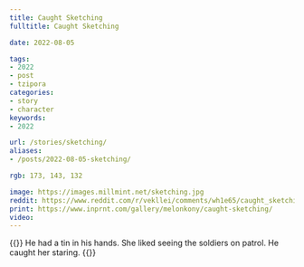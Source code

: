 ```yaml
---
title: Caught Sketching
fulltitle: Caught Sketching

date: 2022-08-05

tags: 
- 2022
- post
- tzipora
categories:
- story
- character
keywords:
- 2022

url: /stories/sketching/
aliases:
- /posts/2022-08-05-sketching/

rgb: 173, 143, 132

image: https://images.millmint.net/sketching.jpg
reddit: https://www.reddit.com/r/vekllei/comments/wh1e65/caught_sketching/
print: https://www.inprnt.com/gallery/melonkony/caught-sketching/
video:
---
```

{{<hint caption>}}
He had a tin in his hands. She liked seeing the soldiers on patrol. He caught her staring.
{{</hint>}}